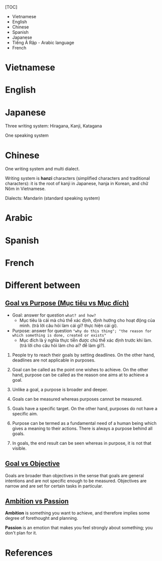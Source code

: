[TOC]
- Vietnamese
- English
- Chinese
- Spanish
- Japanese
- Tiếng Ả Rập - Arabic language
- French


# Vietnamese


# English


# Japanese
Three writing system: Hiragana, Kanji, Katagana

One speaking system

# Chinese
One writing system and multi dialect.

Writing system is **hanzi** characters (simplified characters and traditional characters): it is the root of kanji in Japanese, hanja in Korean, and chữ Nôm in Vietnamese.

Dialects: Mandarin (standard speaking system)


# Arabic



# Spanish


# French



# Different between
## [Goal vs Purpose (Mục tiêu vs Mục đích)](http://www.differencebetween.net/miscellaneous/difference-between-purpose-and-goal/)
- Goal: answer for question `what? and how?`
	* Mục tiêu là cái mà chủ thể xác định, định hướng cho hoạt động của mình. (trả lời câu hỏi làm cái gì? thực hiện cái gì).
- Purpose: answer for question `"why do this thing"; "the reason for which something is done, created or exists"`
	* Mục đích là ý nghĩa thực tiễn được chủ thể xác định trước khi làm. (trả lời cho câu hỏi làm cho ai? để làm gì?).

1. People try to reach their goals by setting deadlines. On the other hand, deadlines are not applicable in purposes.

2. Goal can be called as the point one wishes to achieve. On the other hand, purpose can be called as the reason one aims at to achieve a goal.

3. Unlike a goal, a purpose is broader and deeper.

4. Goals can be measured whereas purposes cannot be measured.

5. Goals have a specific target. On the other hand, purposes do not have a specific aim.

6. Purpose can be termed as a fundamental need of a human being which gives a meaning to their actions. There is always a purpose behind all goals.

7. In goals, the end result can be seen whereas in purpose, it is not that visible.

## [Goal vs Objective](http://www.diffen.com/difference/Goal_vs_Objective)
Goals are broader than objectives in the sense that goals are general intentions and are not specific enough to be measured. Objectives are narrow and are set for certain tasks in particular.

## [Ambition vs Passion](https://answers.yahoo.com/question/index?qid=20101114031745AAU9GKH)
**Ambition** is something you want to achieve, and therefore implies some degree of forethought and planning.

**Passion** is an emotion that makes you feel strongly about something; you don't plan for it.


# References

[google-brain-translate]: https://research.googleblog.com/2017/07/building-your-own-neural-machine.html
